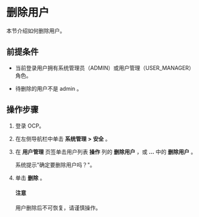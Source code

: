删除用户 
=========================

本节介绍如何删除用户。

**前提条件** 
-----------------------------

* 当前登录用户拥有系统管理员（ADMIN）或用户管理（USER_MANAGER）角色。

  

* 待删除的用户不是 admin 。

  




操作步骤 
-------------------------

1. 登录 OCP。

   

2. 在左侧导航栏中单击 **系统管理** **\>** **安全** 。

   

3. 在 **用户管理** 页签单击用户列表 **操作** 列的 **删除用户** ，或 **...** 中的 **删除用户** 。

   系统提示"确定要删除用户吗？"。
   

4. 单击 **删除** 。

   <main id="notice" type='notice'><h4>注意</h4><p>用户删除后不可恢复，请谨慎操作。</p></main>

   
   



